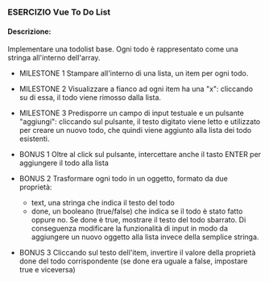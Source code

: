 ### ESERCIZIO Vue To Do List

#### Descrizione:
Implementare una todolist base. Ogni todo è rappresentato come una stringa all'interno dell'array.

- MILESTONE 1
Stampare all'interno di una lista, un item per ogni todo.

- MILESTONE 2
Visualizzare a fianco ad ogni item ha una "x": cliccando su di essa, il todo viene rimosso dalla lista.

- MILESTONE 3
Predisporre un campo di input testuale e un pulsante "aggiungi": cliccando sul pulsante, il testo digitato viene letto e utilizzato per creare un nuovo todo, che quindi viene aggiunto alla lista dei todo esistenti.

- BONUS 1
Oltre al click sul pulsante, intercettare anche il tasto ENTER per aggiungere il todo alla lista

- BONUS 2
Trasformare ogni todo in un oggetto, formato da due proprietà:
    - text, una stringa che indica il testo del todo
    - done, un booleano (true/false) che indica se il todo è stato fatto oppure no. Se done è true, mostrare il testo del todo sbarrato.
    Di conseguenza modificare la funzionalità di input in modo da aggiungere un nuovo oggetto alla lista invece della semplice stringa.
- BONUS 3
Cliccando sul testo dell'item, invertire il valore della proprietà done del todo corrispondente (se done era uguale a false, impostare true e viceversa)